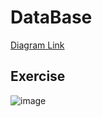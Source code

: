 # DataBase
[Diagram Link](https://app.diagrams.net/?url=https://raw.githubusercontent.com/TarnNished/DataBase/main/RoomReservationSystem/Untitled%20Diagram.drawio#HTarnNished%2FDataBase%2Fmain%2FRoomReservationSystem%2FUntitled%20Diagram.drawio#%7B%22pageId%22%3A%22C5RBs43oDa-KdzZeNtuy%22%7D)

## Exercise
![image](https://github.com/user-attachments/assets/d328b548-e074-4937-9525-19bc52214ebb)

